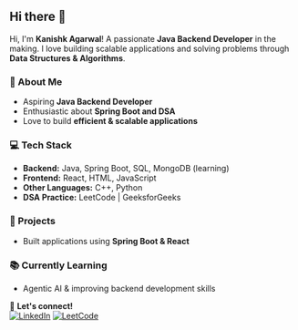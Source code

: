 ## Hi there 👋  

Hi, I'm **Kanishk Agarwal**! A passionate **Java Backend Developer** in the making. I love building scalable applications and solving problems through **Data Structures & Algorithms**.  

### 🚀 About Me  
- Aspiring **Java Backend Developer**  
- Enthusiastic about **Spring Boot and DSA**  
- Love to build **efficient & scalable applications**  

### 💻 Tech Stack  
- **Backend:** Java, Spring Boot, SQL, MongoDB (learning)  
- **Frontend:** React, HTML, JavaScript  
- **Other Languages:** C++, Python  
- **DSA Practice:** LeetCode | GeeksforGeeks  

### 📌 Projects  
- Built applications using **Spring Boot & React**  

### 📚 Currently Learning  
- Agentic AI & improving backend development skills  

🚀 **Let's connect!**  
[![LinkedIn](https://img.shields.io/badge/LinkedIn-0077B5?style=for-the-badge&logo=linkedin&logoColor=white)](https://www.linkedin.com/in/kanishk-agarwal-806b15213/)
[![LeetCode](https://img.shields.io/badge/LeetCode-FFA116?style=for-the-badge&logo=leetcode&logoColor=black)](https://leetcode.com/u/akanishk/)  


<!--
**Iamhacktree/Iamhacktree** is a ✨ _special_ ✨ repository because its `README.md` (this file) appears on your GitHub profile.

Here are some ideas to get you started:

- 🔭 I’m currently working on ...
- 🌱 I’m currently learning ...
- 👯 I’m looking to collaborate on ...
- 🤔 I’m looking for help with ...
- 💬 Ask me about ...
- 📫 How to reach me: ...
- 😄 Pronouns: ...
- ⚡ Fun fact: ...
-->
